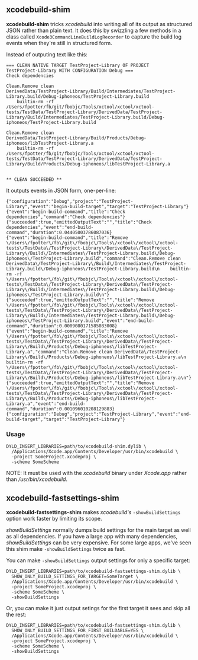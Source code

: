 
## xcodebuild-shim

__xcodebuild-shim__ tricks _xcodebuild_ into writing all of its output
as structured JSON rather than plain text.  It does this by swizzling a
few methods in a class called `Xcode3CommandLineBuildLogRecorder` to
capture the build log events when they're still in structured form.

Instead of outputing text like this:

```
=== CLEAN NATIVE TARGET TestProject-Library OF PROJECT
TestProject-Library WITH CONFIGURATION Debug ===
Check dependencies

Clean.Remove clean
DerivedData/TestProject-Library/Build/Intermediates/TestProject-Library.build/Debug-iphoneos/TestProject-Library.build
    builtin-rm -rf
/Users/fpotter/fb/git/fbobjc/Tools/xctool/xctool/xctool-tests/TestData/TestProject-Library/DerivedData/TestProject-Library/Build/Intermediates/TestProject-Library.build/Debug-iphoneos/TestProject-Library.build

Clean.Remove clean
DerivedData/TestProject-Library/Build/Products/Debug-iphoneos/libTestProject-Library.a
    builtin-rm -rf
/Users/fpotter/fb/git/fbobjc/Tools/xctool/xctool/xctool-tests/TestData/TestProject-Library/DerivedData/TestProject-Library/Build/Products/Debug-iphoneos/libTestProject-Library.a


** CLEAN SUCCEEDED **
```

It outputs events in JSON form, one-per-line:

```
{"configuration":"Debug","project":"TestProject-Library","event":"begin-build-target","target":"TestProject-Library"}
{"event":"begin-build-command","title":"Check dependencies","command":"Check dependencies"}
{"succeeded":true,"emittedOutputText":"","title":"Check dependencies","event":"end-build-command","duration":0.04405003786087036}
{"event":"begin-build-command","title":"Remove \/Users\/fpotter\/fb\/git\/fbobjc\/Tools\/xctool\/xctool\/xctool-tests\/TestData\/TestProject-Library\/DerivedData\/TestProject-Library\/Build\/Intermediates\/TestProject-Library.build\/Debug-iphoneos\/TestProject-Library.build","command":"Clean.Remove clean DerivedData\/TestProject-Library\/Build\/Intermediates\/TestProject-Library.build\/Debug-iphoneos\/TestProject-Library.build\n    builtin-rm -rf \/Users\/fpotter\/fb\/git\/fbobjc\/Tools\/xctool\/xctool\/xctool-tests\/TestData\/TestProject-Library\/DerivedData\/TestProject-Library\/Build\/Intermediates\/TestProject-Library.build\/Debug-iphoneos\/TestProject-Library.build\n"}
{"succeeded":true,"emittedOutputText":"","title":"Remove \/Users\/fpotter\/fb\/git\/fbobjc\/Tools\/xctool\/xctool\/xctool-tests\/TestData\/TestProject-Library\/DerivedData\/TestProject-Library\/Build\/Intermediates\/TestProject-Library.build\/Debug-iphoneos\/TestProject-Library.build","event":"end-build-command","duration":0.0009080171585083008}
{"event":"begin-build-command","title":"Remove \/Users\/fpotter\/fb\/git\/fbobjc\/Tools\/xctool\/xctool\/xctool-tests\/TestData\/TestProject-Library\/DerivedData\/TestProject-Library\/Build\/Products\/Debug-iphoneos\/libTestProject-Library.a","command":"Clean.Remove clean DerivedData\/TestProject-Library\/Build\/Products\/Debug-iphoneos\/libTestProject-Library.a\n    builtin-rm -rf \/Users\/fpotter\/fb\/git\/fbobjc\/Tools\/xctool\/xctool\/xctool-tests\/TestData\/TestProject-Library\/DerivedData\/TestProject-Library\/Build\/Products\/Debug-iphoneos\/libTestProject-Library.a\n"}
{"succeeded":true,"emittedOutputText":"","title":"Remove \/Users\/fpotter\/fb\/git\/fbobjc\/Tools\/xctool\/xctool\/xctool-tests\/TestData\/TestProject-Library\/DerivedData\/TestProject-Library\/Build\/Products\/Debug-iphoneos\/libTestProject-Library.a","event":"end-build-command","duration":0.001096010208129883}
{"configuration":"Debug","project":"TestProject-Library","event":"end-build-target","target":"TestProject-Library"}
```

### Usage

```
DYLD_INSERT_LIBRARIES=path/to/xcodebuild-shim.dylib \
  /Applications/Xcode.app/Contents/Developer/usr/bin/xcodebuild \
  -project SomeProject.xcodeproj \
  -scheme SomeScheme
```

NOTE: It must be used with the _xcodebuild_ binary under _Xcode.app_
rather than _/usr/bin/xcodebuild_.


## xcodebuild-fastsettings-shim

__xcodebuild-fastsettings-shim__ makes _xcodebuild's_
`-showBuildSettings` option work faster by limiting its scope.  

_showBuildSettings_ normally dumps build settings for the main target as
well as all dependencies.  If you have a large app with many
dependencies, _showBuildSettings_ can be very expensive.  For some
large apps, we've seen this shim make `-showBuildSettings` twice as
fast.


You can make `-showBuildSettings` output settings for only a specific
target:

```
DYLD_INSERT_LIBRARIES=path/to/xcodebuild-fastsettings-shim.dylib \
  SHOW_ONLY_BUILD_SETTINGS_FOR_TARGET=SomeTarget \
  /Applications/Xcode.app/Contents/Developer/usr/bin/xcodebuild \
  -project SomeProject.xcodeproj \
  -scheme SomeScheme \
  -showBuildSettings 
```

Or, you can make it just output setings for the first target it sees and
skip all the rest:

```
DYLD_INSERT_LIBRARIES=path/to/xcodebuild-fastsettings-shim.dylib \
  SHOW_ONLY_BUILD_SETTINGS_FOR_FIRST_BUILDABLE=YES \
  /Applications/Xcode.app/Contents/Developer/usr/bin/xcodebuild \
  -project SomeProject.xcodeproj \
  -scheme SomeScheme \
  -showBuildSettings 
```

